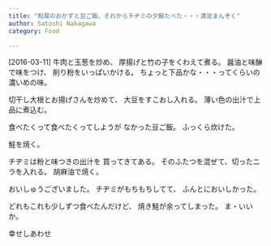 ```yaml
---
title: "和風のおかずと豆ご飯、それからチヂミの夕飯たべた・・・満足まんぞく"
author: Satoshi Nakagawa
category: Food

---
```


[2016-03-11]  牛肉と玉葱を炒め、
厚揚げと竹の子をくわえて煮る。
醤油と味醂で味をつけ、
削り粉をいっぱいかける。
ちょっと下品かな・・・ってくらいの
濃いめの味。

 切干し大根とお揚げさんを炒めて、
大豆をすこおし入れる。
薄い色の出汁で上品に煮込む。

 食べたくって食べたくってしようが
なかった豆ご飯。
ふっくら炊けた。

 鮭を焼く。

 チヂミは粉と味つきの出汁を
買ってきてある。
そのふたつを混ぜて、切ったニラを入れる。
胡麻油で焼く。

 おいしゅうございました。
チヂミがもちもちしてて、
ふんとにおいしかった。

 どれもこれも少しずつ食べたんだけど、
焼き鮭が余ってしまった。
ま・いいか。

 幸せしあわせ

